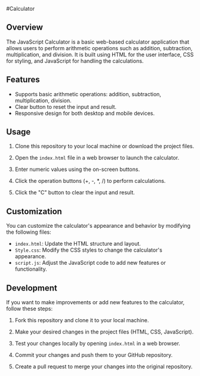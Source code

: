 #Calculator

## Overview

The JavaScript Calculator is a basic web-based calculator application that allows users to perform arithmetic operations such as addition, subtraction, multiplication, and division. It is built using HTML for the user interface, CSS for styling, and JavaScript for handling the calculations.

## Features

- Supports basic arithmetic operations: addition, subtraction, multiplication, division.
- Clear button to reset the input and result.
- Responsive design for both desktop and mobile devices.

## Usage

1. Clone this repository to your local machine or download the project files.

2. Open the `index.html` file in a web browser to launch the calculator.

3. Enter numeric values using the on-screen buttons.

4. Click the operation buttons (+, -, *, /) to perform calculations.

5. Click the "C" button to clear the input and result.

## Customization

You can customize the calculator's appearance and behavior by modifying the following files:

- `index.html`: Update the HTML structure and layout.
- `Style.css`: Modify the CSS styles to change the calculator's appearance.
- `script.js`: Adjust the JavaScript code to add new features or functionality.

## Development

If you want to make improvements or add new features to the calculator, follow these steps:

1. Fork this repository and clone it to your local machine.

2. Make your desired changes in the project files (HTML, CSS, JavaScript).

3. Test your changes locally by opening `index.html` in a web browser.

4. Commit your changes and push them to your GitHub repository.

5. Create a pull request to merge your changes into the original repository.
